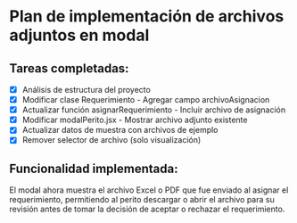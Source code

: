 # Plan de implementación de archivos adjuntos en modal

## Tareas completadas:
- [x] Análisis de estructura del proyecto
- [x] Modificar clase Requerimiento - Agregar campo archivoAsignacion
- [x] Actualizar función asignarRequerimiento - Incluir archivo de asignación
- [x] Modificar modalPerito.jsx - Mostrar archivo adjunto existente
- [x] Actualizar datos de muestra con archivos de ejemplo
- [x] Remover selector de archivo (solo visualización)

## Funcionalidad implementada:
El modal ahora muestra el archivo Excel o PDF que fue enviado al asignar el requerimiento, permitiendo al perito descargar o abrir el archivo para su revisión antes de tomar la decisión de aceptar o rechazar el requerimiento.
